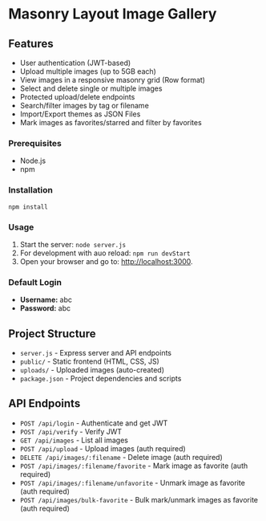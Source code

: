 # Masonry Layout Image Gallery
## Features

- User authentication (JWT-based)
- Upload multiple images (up to 5GB each)
- View images in a responsive masonry grid (Row format)
- Select and delete single or multiple images
- Protected upload/delete endpoints
- Search/filter images by tag or filename
- Import/Export themes as JSON Files
- Mark images as favorites/starred and filter by favorites

### Prerequisites

- Node.js
- npm

### Installation
`npm install`

### Usage
1. Start the server: `node server.js`
2. For development with auo reload: `npm run devStart`
2. Open your browser and go to: [http://localhost:3000](http://localhost:3000).

### Default Login

- **Username:** abc
- **Password:** abc

## Project Structure

- `server.js` - Express server and API endpoints
- `public/` - Static frontend (HTML, CSS, JS)
- `uploads/` - Uploaded images (auto-created)
- `package.json` - Project dependencies and scripts

## API Endpoints

- `POST /api/login` - Authenticate and get JWT
- `POST /api/verify` - Verify JWT
- `GET /api/images` - List all images
- `POST /api/upload` - Upload images (auth required)
- `DELETE /api/images/:filename` - Delete image (auth required)
- `POST /api/images/:filename/favorite` - Mark image as favorite (auth required)
- `POST /api/images/:filename/unfavorite` - Unmark image as favorite (auth required)
- `POST /api/images/bulk-favorite` - Bulk mark/unmark images as favorite (auth required)